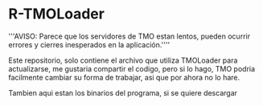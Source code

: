 # R-TMOLoader

'''AVISO: Parece que los servidores de TMO estan lentos, pueden ocurrir errores y cierres inesperados en la aplicación.''''

Este repositorio, solo contiene el archivo que utiliza TMOLoader para actualizarse, me gustaria compartir el codigo, pero si lo hago, TMO podria facilmente cambiar su forma de trabajar, asi que por ahora no lo hare.

Tambien aqui estan los binarios del programa, si se quiere descargar
